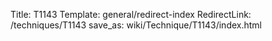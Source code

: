Title: T1143
Template: general/redirect-index
RedirectLink: /techniques/T1143
save_as: wiki/Technique/T1143/index.html